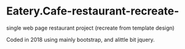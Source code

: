 # Eatery.Cafe-restaurant-recreate-
single web page restaurant project (recreate from template design)

Coded in 2018 using mainly bootstrap, and alittle bit jquery.
